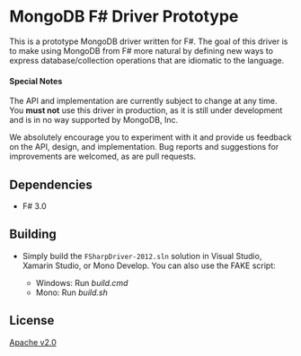 MongoDB F# Driver Prototype
===========================

This is a prototype MongoDB driver written for F#. The goal of this
driver is to make using MongoDB from F# more natural by defining new
ways to express database/collection operations that are idiomatic to
the language.

#### Special Notes

The API and implementation are currently subject to change at any time.
You **must not** use this driver in production, as it is still under
development and is in no way supported by MongoDB, Inc.

We absolutely encourage you to experiment with it and provide us
feedback on the API, design, and implementation. Bug reports and
suggestions for improvements are welcomed, as are pull requests.

Dependencies
------------

  * F# 3.0

Building
--------

  - Simply build the `FSharpDriver-2012.sln` solution in Visual Studio, Xamarin Studio, or Mono Develop.
    You can also use the FAKE script:

      * Windows: Run _build.cmd_
      * Mono: Run _build.sh_

License
-------

[Apache v2.0](LICENSE)
